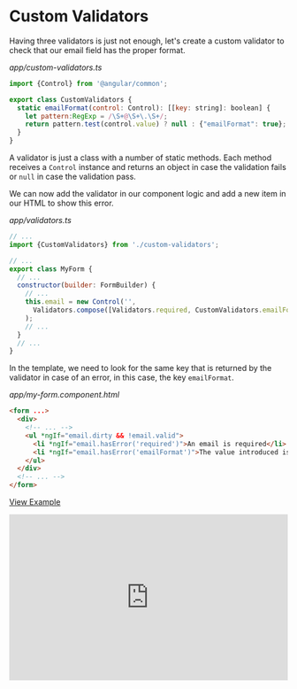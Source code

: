 # Custom Validators

Having three validators is just not enough, let's create a custom validator to check that our email field has the proper format.

_app/custom-validators.ts_
```javascript
import {Control} from '@angular/common';

export class CustomValidators {
  static emailFormat(control: Control): [[key: string]: boolean] {
    let pattern:RegExp = /\S+@\S+\.\S+/;
    return pattern.test(control.value) ? null : {"emailFormat": true};
  }
}
```

A validator is just a class with a number of static methods. Each method receives a `Control` instance and returns an object in case the validation fails or `null` in case the validation pass.

We can now add the validator in our component logic and add a new item in our HTML to show this error.

_app/validators.ts_
```javascript
// ...
import {CustomValidators} from './custom-validators';

// ...
export class MyForm {
  // ...
  constructor(builder: FormBuilder) {
    // ...
    this.email = new Control('',
      Validators.compose([Validators.required, CustomValidators.emailFormat])
    );
    // ...
  }
  // ...
}
```

In the template, we need to look for the same key that is returned by the validator in case of an error, in this case, the key `emailFormat`.

_app/my-form.component.html_
```html
<form ...>
  <div>
    <!-- ... -->
    <ul *ngIf="email.dirty && !email.valid">
      <li *ngIf="email.hasError('required')">An email is required</li>
      <li *ngIf="email.hasError('emailFormat')">The value introduced is not an email</li>
    </ul>
  </div>
  <!-- ... -->
</form>
```

[View Example](http://plnkr.co/edit/qjAx0cJMI1meveR7dyHF?p=preview)

<iframe style="width: 100%; height: 300px" src="http://embed.plnkr.co/qjAx0cJMI1meveR7dyHF/" frameborder="0" allowfullscren="allowfullscren"></iframe>
